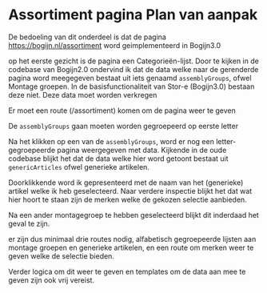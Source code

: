 # Assortiment pagina Plan van aanpak

De bedoeling van dit onderdeel is dat de pagina https://bogijn.nl/assortiment word geimplementeerd in Bogijn3.0

op het eerste gezicht is de pagina een Categorieën-lijst. Door te kijken in de codebase van Bogijn2.0 ondervind ik dat de data welke naar de gerenderde pagina word meegegeven bestaat uit iets genaamd `assemblyGroups`, ofwel Montage groepen. In de basisfunctionaliteit van Stor-e (Bogijn3.0) bestaan deze niet. Deze data moet worden verkregen

Er moet een route (/assortiment) komen om de pagina weer te geven

De `assemblyGroups` gaan moeten worden gegroepeerd op eerste letter

Na het klikken op een van de `assemblyGroups`, word er nog een letter-gegroepeerde pagina weergegeven met data. Kijkende in de oude codebase blijkt het dat de data welke hier word getoont bestaat uit `genericArticles` ofwel generieke artikelen.

Doorklikkende word ik gepresenteerd met de naam van het (generieke) artikel welke ik heb geselecteerd. Naar verdere inspectie blijkt het dat wat hier hoort te staan zijn de merken welke de gekozen selectie aanbieden.

Na een ander montagegroep te hebben geselecteerd blijkt dit inderdaad het geval te zijn.

er zijn dus minimaal drie routes nodig, alfabetisch gegroepeerde lijsten aan montage groepen en generieke artikelen, en een route om merken weer te geven welke de selectie bieden.

Verder logica om dit weer te geven en templates om de data aan mee te geven zijn ook vrij vereist.